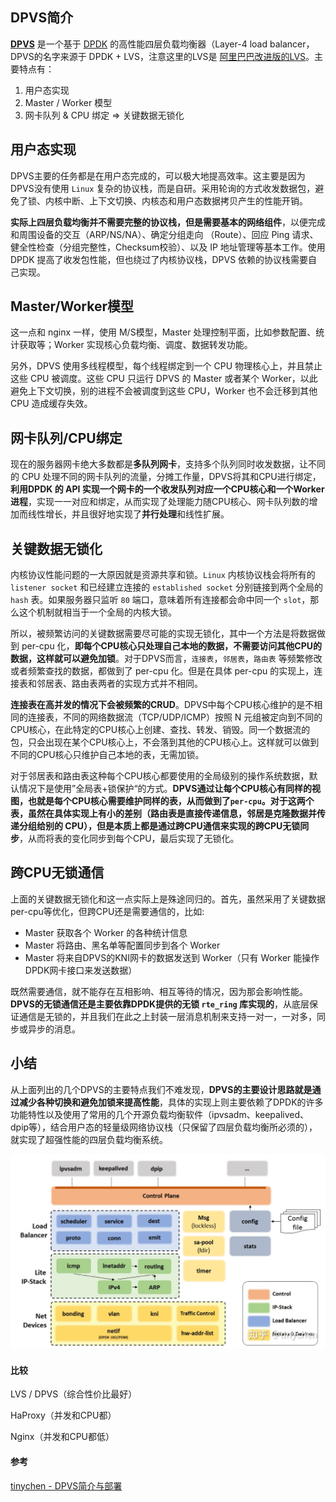 ## DPVS简介

**[DPVS](https://github.com/iqiyi/dpvs)** 是一个基于 [DPDK](https://www.dpdk.org/) 的高性能四层负载均衡器（Layer-4 load balancer，DPVS的名字来源于 DPDK + LVS，注意这里的LVS是 [阿里巴巴改进版的LVS](https://github.com/alibaba/LVS)。主要特点有：

1. 用户态实现
2. Master / Worker 模型
3. 网卡队列 & CPU 绑定 => 关键数据无锁化



## **用户态实现**

DPVS主要的任务都是在用户态完成的，可以极大地提高效率。这主要是因为DPVS没有使用 `Linux` 复杂的协议栈，而是自研。采用轮询的方式收发数据包，避免了锁、内核中断、上下文切换、内核态和用户态数据拷贝产生的性能开销。

**实际上四层负载均衡并不需要完整的协议栈，但是需要基本的网络组件**，以便完成和周围设备的交互（ARP/NS/NA）、确定分组走向 （Route）、回应 Ping 请求、健全性检查（分组完整性，Checksum校验）、以及 IP 地址管理等基本工作。使用 DPDK 提高了收发包性能，但也绕过了内核协议栈，DPVS 依赖的协议栈需要自己实现。





## **Master/Worker模型**

这一点和 nginx 一样，使用  M/S模型，Master 处理控制平面，比如参数配置、统计获取等；Worker 实现核心负载均衡、调度、数据转发功能。

另外，DPVS 使用多线程模型，每个线程绑定到一个 CPU 物理核心上，并且禁止这些 CPU 被调度。这些 CPU 只运行 DPVS 的 Master 或者某个 Worker，以此避免上下文切换，别的进程不会被调度到这些 CPU，Worker 也不会迁移到其他 CPU 造成缓存失效。



## **网卡队列/CPU绑定**

现在的服务器网卡绝大多数都是**多队列网卡**，支持多个队列同时收发数据，让不同的 CPU 处理不同的网卡队列的流量，分摊工作量，DPVS将其和CPU进行绑定，**利用DPDK 的 API 实现一个网卡的一个收发队列对应一个CPU核心和一个Worker进程**，实现一一对应和绑定，从而实现了处理能力随CPU核心、网卡队列数的增加而线性增长，并且很好地实现了**并行处理**和线性扩展。



## **关键数据无锁化**

内核协议性能问题的一大原因就是资源共享和锁。`Linux` 内核协议栈会将所有的 `listener socket` 和已经建立连接的 `established socket` 分别链接到两个全局的 `hash` 表。如果服务器只监听 `80` 端口，意味着所有连接都会命中同一个 `slot`，那么这个机制就相当于一个全局的内核大锁。

所以，被频繁访问的关键数据需要尽可能的实现无锁化，其中一个方法是将数据做到 per-cpu 化，**即每个CPU核心只处理自己本地的数据，不需要访问其他CPU的数据，这样就可以避免加锁**。对于DPVS而言，`连接表`，`邻居表`，`路由表` 等频繁修改或者频繁查找的数据，都做到了 per-cpu 化。但是在具体 per-cpu 的实现上，连接表和邻居表、路由表两者的实现方式并不相同。

**连接表在高并发的情况下会被频繁的CRUD**。DPVS中每个CPU核心维护的是不相同的连接表，不同的网络数据流（TCP/UDP/ICMP）按照 N 元组被定向到不同的CPU核心，在此特定的CPU核心上创建、查找、转发、销毁。同一个数据流的包，只会出现在某个CPU核心上，不会落到其他的CPU核心上。这样就可以做到不同的CPU核心只维护自己本地的表，无需加锁。

对于邻居表和路由表这种每个CPU核心都要使用的全局级别的操作系统数据，默认情况下是使用”全局表+锁保护“的方式。**DPVS通过让每个CPU核心有同样的视图，也就是每个CPU核心需要维护同样的表，从而做到了`per-cpu`。**对于这两个表，虽然在具体实现上有小的差别（路由表是直接传递信息，邻居是克隆数据并传递分组给别的 CPU），但是**本质上都是通过跨CPU通信来实现的跨CPU无锁同步**，从而将表的变化同步到每个CPU，最后实现了无锁化。



## **跨CPU无锁通信**

上面的关键数据无锁化和这一点实际上是殊途同归的。首先，虽然采用了关键数据 per-cpu等优化，但跨CPU还是需要通信的，比如:

- Master 获取各个 Worker 的各种统计信息
- Master 将路由、黑名单等配置同步到各个 Worker
- Master 将来自DPVS的KNI网卡的数据发送到 Worker（只有 Worker 能操作DPDK网卡接口来发送数据）

既然需要通信，就不能存在互相影响、相互等待的情况，因为那会影响性能。**DPVS的无锁通信还是主要依靠DPDK提供的无锁 `rte_ring` 库实现的**，从底层保证通信是无锁的，并且我们在此之上封装一层消息机制来支持一对一，一对多，同步或异步的消息。



## **小结**

从上面列出的几个DPVS的主要特点我们不难发现，**DPVS的主要设计思路就是通过减少各种切换和避免加锁来提高性能**，具体的实现上则主要依赖了DPDK的许多功能特性以及使用了常用的几个开源负载均衡软件（ipvsadm、keepalived、dpip等），结合用户态的轻量级网络协议栈（只保留了四层负载均衡所必须的），就实现了超强性能的四层负载均衡系统。



![img](assets/v2-9b50911e2f19045e55cf15f518b16d6e_1440w.jpg)





#### 比较

LVS / DPVS（综合性价比最好） 

HaProxy（并发和CPU都）

Nginx（并发和CPU都低）





#### 参考

[tinychen - DPVS简介与部署](https://zhuanlan.zhihu.com/p/344194786)